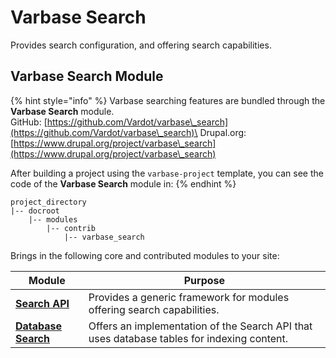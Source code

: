 # Varbase Search

Provides search configuration, and offering search capabilities.

## Varbase Search Module

{% hint style="info" %}
Varbase searching features are bundled through the **Varbase Search** module.\
GitHub: [https://github.com/Vardot/varbase\_search](https://github.com/Vardot/varbase\_search)\
Drupal.org: [https://www.drupal.org/project/varbase\_search](https://www.drupal.org/project/varbase\_search)

After building a project using the `varbase-project` template, you can see the code of the **Varbase Search** module in:
{% endhint %}

```
project_directory
|-- docroot
    |-- modules
        |-- contrib
            |-- varbase_search
```

Brings in the following core and contributed modules to your site:

| Module                                                                    | Purpose                                                                                    |
| ------------------------------------------------------------------------- | ------------------------------------------------------------------------------------------ |
| ****[**Search API**](https://www.drupal.org/project/search\_api)****      | Provides a generic framework for modules offering search capabilities.                     |
| ****[**Database Search**](https://www.drupal.org/project/search\_api)**** | Offers an implementation of the Search API that uses database tables for indexing content. |
